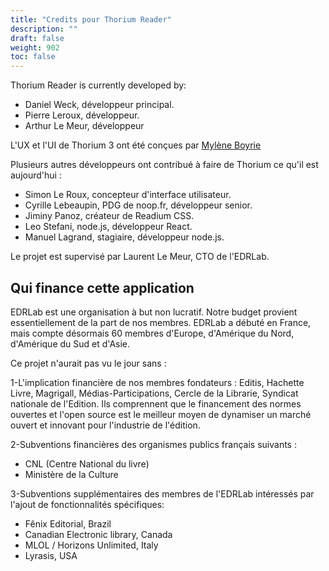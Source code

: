 ```yaml
---
title: "Credits pour Thorium Reader"
description: ""
draft: false
weight: 902
toc: false
---
```



 <p>Thorium Reader is currently developed by:</p>
<ul class="nobullet">
 <li>Daniel Weck, développeur principal.</li>
<li>Pierre Leroux, développeur.</li>
 <li>Arthur Le Meur, développeur</li>
 </ul>

 <p>L'UX et l'UI de Thorium 3 ont été conçues par <a href="https://www.myleneboyrie.fr/">Mylène Boyrie</a></p>

 <p>Plusieurs autres développeurs ont contribué à faire de Thorium ce qu'il est aujourd'hui :</p>

 <ul class="nobullet">
<li>Simon Le Roux, concepteur d'interface utilisateur.</li>
 <li>Cyrille Lebeaupin, PDG de noop.fr, développeur senior.</li>
 <li>Jiminy Panoz, créateur de Readium CSS.</li>
 <li>Leo Stefani, node.js, développeur React.</li>
 <li>Manuel Lagrand, stagiaire, développeur node.js.</li>
 </ul>
<p>Le projet est supervisé par Laurent Le Meur, CTO de l'EDRLab.</p>

 <h2>Qui finance cette application</h2>

 <p>
 EDRLab est une organisation à but non lucratif. Notre budget provient essentiellement
 de la part de nos membres. EDRLab a débuté en France, mais compte désormais 60 membres
 d'Europe, d'Amérique du Nord, d'Amérique du Sud et d'Asie.
 </p>

 <p>Ce projet n'aurait pas vu le jour sans :</p>
 <p>
 1-L'implication financière de nos membres fondateurs : Editis, Hachette
Livre, Magrigall, Médias-Participations, Cercle de la Librarie, Syndicat
 nationale de l'Edition. Ils comprennent que le financement des normes ouvertes et
 l'open source est le meilleur moyen de dynamiser un marché ouvert et innovant pour
 l'industrie de l'édition.
 </p>

<p>2-Subventions financières des organismes publics français suivants :</p> <ul>
 <li>CNL (Centre National du livre)</li>
 <li>Ministère de la Culture</li>
 </ul>

 <p>
3-Subventions supplémentaires des membres de l'EDRLab intéressés par l'ajout de
 fonctionnalités spécifiques:
 </p>
 <ul>
 <li>Fênix Editorial, Brazil</li>
 <li>Canadian Electronic library, Canada</li>
 <li>MLOL / Horizons Unlimited, Italy</li>
 <li>Lyrasis, USA</li>
 </ul>
